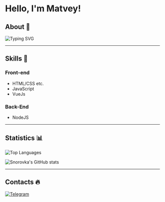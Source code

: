 # Hello, I'm Matvey!

## **About 📝**

![Typing SVG](https://readme-typing-svg.demolab.com?font=Montserrat&pause=1000&color=009EFC&vCenter=true&width=500&height=30&lines=I'm+a+full-stack+web+developer)

---

## **Skills 💎**

### Front-end

- HTML/CSS etc.
- JavaScript
- VueJs

### Back-End

- NodeJS

---

## **Statistics 📊**

![Top Languages](https://github-readme-stats.vercel.app/api/top-langs/?username=snorovkaa&show_icons=true&title_color=fff&text_color=C4CAD4&bg_color=0e1012&border_color=009efc)

![Snorovka's GitHub stats](https://github-readme-stats.vercel.app/api?username=snorovkaa&show_icons=true&title_color=fff&icon_color=009efc&text_color=C4CAD4&bg_color=0e1012&border_color=009efc)

---

## **Contacts 🔥**

[![Telegram](https://img.shields.io/badge/Telegram-262424?style=for-the-badge&logo=Telegram)](https://t.me/snorovka7)
